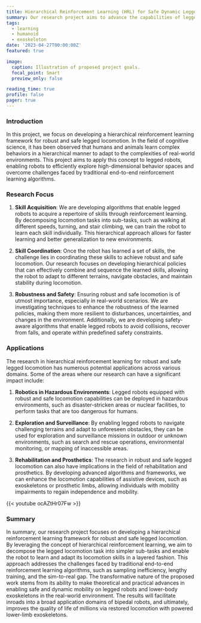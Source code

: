 ```yaml
---
title: Hierarchical Reinforcement Learning (HRL) for Safe Dynamic Legged Locomotion
summary: Our research project aims to advance the capabilities of legged robots via novel Hierarchical Reinforcement Learning (HRL) algorithms, enabling them to achieve efficient and adaptive locomotion in complex environments. 
tags:
  - learning
  - humanoid
  - exoskeleton
date: '2023-04-27T00:00:00Z'
featured: true

image:
  caption: Illustration of proposed project goals.
  focal_point: Smart
  preview_only: false

reading_time: true
profile: false
pager: true
---
```



### Introduction
In this project, we focus on developing a hierarchical reinforcement learning framework for robust and safe legged locomotion. In the field of cognitive science, it has been observed that humans and animals learn complex behaviors in a hierarchical manner to adapt to the complexities of real-world environments. This project aims to apply this concept to legged robots, enabling robots to efficiently explore high-dimensional behavior spaces and overcome challenges faced by traditional end-to-end reinforcement learning algorithms.

### Research Focus

1. **Skill Acquisition**: We are developing algorithms that enable legged robots to acquire a repertoire of skills through reinforcement learning. By decomposing locomotion tasks into sub-tasks, such as walking at different speeds, turning, and stair climbing, we can train the robot to learn each skill individually. This hierarchical approach allows for faster learning and better generalization to new environments.

2. **Skill Coordination**: Once the robot has learned a set of skills, the challenge lies in coordinating these skills to achieve robust and safe locomotion. Our research focuses on developing hierarchical policies that can effectively combine and sequence the learned skills, allowing the robot to adapt to different terrains, navigate obstacles, and maintain stability during locomotion.

3. **Robustness and Safety**: Ensuring robust and safe locomotion is of utmost importance, especially in real-world scenarios. We are investigating techniques to enhance the robustness of the learned policies, making them more resilient to disturbances, uncertainties, and changes in the environment. Additionally, we are developing safety-aware algorithms that enable legged robots to avoid collisions, recover from falls, and operate within predefined safety constraints.


### Applications
The research in hierarchical reinforcement learning for robust and safe legged locomotion has numerous potential applications across various domains. Some of the areas where our research can have a significant impact include:

1. **Robotics in Hazardous Environments**: Legged robots equipped with robust and safe locomotion capabilities can be deployed in hazardous environments, such as disaster-stricken areas or nuclear facilities, to perform tasks that are too dangerous for humans.

2. **Exploration and Surveillance**: By enabling legged robots to navigate challenging terrains and adapt to unforeseen obstacles, they can be used for exploration and surveillance missions in outdoor or unknown environments, such as search and rescue operations, environmental monitoring, or mapping of inaccessible areas.

3. **Rehabilitation and Prosthetics**: The research in robust and safe legged locomotion can also have implications in the field of rehabilitation and prosthetics. By developing advanced algorithms and frameworks, we can enhance the locomotion capabilities of assistive devices, such as exoskeletons or prosthetic limbs, allowing individuals with mobility impairments to regain independence and mobility.

{{< youtube ocAZtHr07Fw >}}

### Summary

In summary, our research project focuses on developing a hierarchical reinforcement learning framework for robust and safe legged locomotion. By leveraging the concept of hierarchical reinforcement learning, we aim to decompose the legged locomotion task into simpler sub-tasks and enable the robot to learn and adapt its locomotion skills in a layered fashion. This approach addresses the challenges faced by traditional end-to-end reinforcement learning algorithms, such as sampling inefficiency, lengthy training, and the sim-to-real gap. The transformative nature of the proposed work stems from its ability to make theoretical and practical advances in enabling safe and dynamic mobility on legged robots and lower-body exoskeletons in the real-world environment. The results will facilitate inroads into a broad application domains of bipedal robots, and ultimately, improves the quality of life of millions via restored locomotion with powered lower-limb exoskeletons.